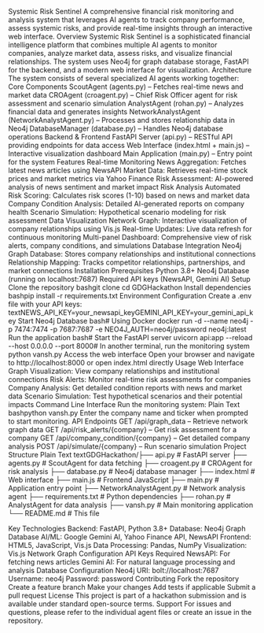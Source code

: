 Systemic Risk Sentinel
A comprehensive financial risk monitoring and analysis system that leverages AI agents to track company performance, assess systemic risks, and provide real-time insights through an interactive web interface.
Overview
Systemic Risk Sentinel is a sophisticated financial intelligence platform that combines multiple AI agents to monitor companies, analyze market data, assess risks, and visualize financial relationships. The system uses Neo4j for graph database storage, FastAPI for the backend, and a modern web interface for visualization.
Architecture
The system consists of several specialized AI agents working together:
Core Components
ScoutAgent (agents.py) – Fetches real-time news and market data
CROAgent (croagent.py) – Chief Risk Officer agent for risk assessment and scenario simulation
AnalystAgent (rohan.py) – Analyzes financial data and generates insights
NetworkAnalystAgent (NetworkAnalystAgent.py) – Processes and stores relationship data in Neo4j
DatabaseManager (database.py) – Handles Neo4j database operations
Backend & Frontend
FastAPI Server (api.py) – RESTful API providing endpoints for data access
Web Interface (index.html + main.js) – Interactive visualization dashboard
Main Application (main.py) – Entry point for the system
Features
Real-time Monitoring
News Aggregation: Fetches latest news articles using NewsAPI
Market Data: Retrieves real-time stock prices and market metrics via Yahoo Finance
Risk Assessment: AI-powered analysis of news sentiment and market impact
Risk Analysis
Automated Risk Scoring: Calculates risk scores (1-10) based on news and market data
Company Condition Analysis: Detailed AI-generated reports on company health
Scenario Simulation: Hypothetical scenario modeling for risk assessment
Data Visualization
Network Graph: Interactive visualization of company relationships using Vis.js
Real-time Updates: Live data refresh for continuous monitoring
Multi-panel Dashboard: Comprehensive view of risk alerts, company conditions, and simulations
Database Integration
Neo4j Graph Database: Stores company relationships and institutional connections
Relationship Mapping: Tracks competitor relationships, partnerships, and market connections
Installation
Prerequisites
Python 3.8+
Neo4j Database (running on localhost:7687)
Required API keys (NewsAPI, Gemini AI)
Setup
Clone the repository
bashgit clone <repository-url> cd GDGHackathon
Install dependencies
bashpip install -r requirements.txt
Environment Configuration
Create a .env file with your API keys:
textNEWS_API_KEY=your_newsapi_keyGEMINI_API_KEY=your_gemini_api_key
Start Neo4j Database
bash# Using Docker docker run -d --name neo4j -p 7474:7474 -p 7687:7687 -e NEO4J_AUTH=neo4j/password neo4j:latest
Run the application
bash# Start the FastAPI server uvicorn api:app --reload --host 0.0.0.0 --port 8000# In another terminal, run the monitoring system python vansh.py
Access the web interface
Open your browser and navigate to http://localhost:8000 or open index.html directly
Usage
Web Interface
Graph Visualization: View company relationships and institutional connections
Risk Alerts: Monitor real-time risk assessments for companies
Company Analysis: Get detailed condition reports with news and market data
Scenario Simulation: Test hypothetical scenarios and their potential impacts
Command Line Interface
Run the monitoring system:
Plain Text
bashpython vansh.py
Enter the company name and ticker when prompted to start monitoring.
API Endpoints
GET /api/graph_data – Retrieve network graph data
GET /api/risk_alerts/{company} – Get risk assessment for a company
GET /api/company_condition/{company} – Get detailed company analysis
POST /api/simulate/{company} – Run scenario simulation
Project Structure
Plain Text
textGDGHackathon/├── api.py                  # FastAPI server
├── agents.py               # ScoutAgent for data fetching
├── croagent.py             # CROAgent for risk analysis
├── database.py             # Neo4j database manager
├── index.html              # Web interface
├── main.js                 # Frontend JavaScript
├── main.py                 # Application entry point
├── NetworkAnalystAgent.py  # Network analysis agent
├── requirements.txt        # Python dependencies
├── rohan.py                # AnalystAgent for data analysis
├── vansh.py                # Main monitoring application
└── README.md               # This file


Key Technologies
Backend: FastAPI, Python 3.8+
Database: Neo4j Graph Database
AI/ML: Google Gemini AI, Yahoo Finance API, NewsAPI
Frontend: HTML5, JavaScript, Vis.js
Data Processing: Pandas, NumPy
Visualization: Vis.js Network Graph
Configuration
API Keys Required
NewsAPI: For fetching news articles
Gemini AI: For natural language processing and analysis
Database Configuration
Neo4j URI: bolt://localhost:7687
Username: neo4j
Password: password
Contributing
Fork the repository
Create a feature branch
Make your changes
Add tests if applicable
Submit a pull request
License
This project is part of a hackathon submission and is available under standard open-source terms.
Support
For issues and questions, please refer to the individual agent files or create an issue in the repository.
